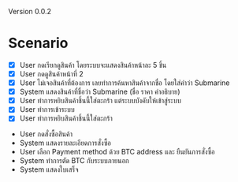 Version 0.0.2
# Scenario

* [X] User กดเรียกดูสินค้า โดยระบบจะแสดงสินค้าหน้าละ 5 ชิ้น
* [X] User กดดูสินค้าหน้าที่ 2
* [X] User ไม่เจอสินค้าที่ต้องการ เลยทำการค้นหาสินค้าจากชื่อ โดยใส่คำว่า Submarine
* [X] System แสดงสินค้าที่ชื่อว่า Submarine (ชื่อ ราคา คำอธิบาย)
* [X] User ทำการหยิบสินค้าชิ้นนี้ใส่ตะกร้า แต่ระบบบังคับให้เข้าสู่ระบบ
* [X] User ทำการเข้าระบบ
* [X] User ทำการหยิบสินค้าชิ้นนี้ใส่ตะกร้า
* User กดสั่งซื้อสินค้า
* System แสดงรายละเอียดการสั่งซื้อ
* User เลือก Payment method ด้วย BTC address และ ยืนยันการสั่งซื้อ
* System ทำการตัด BTC กับระบบภายนอก
* System แสดงใบเสร็จ

